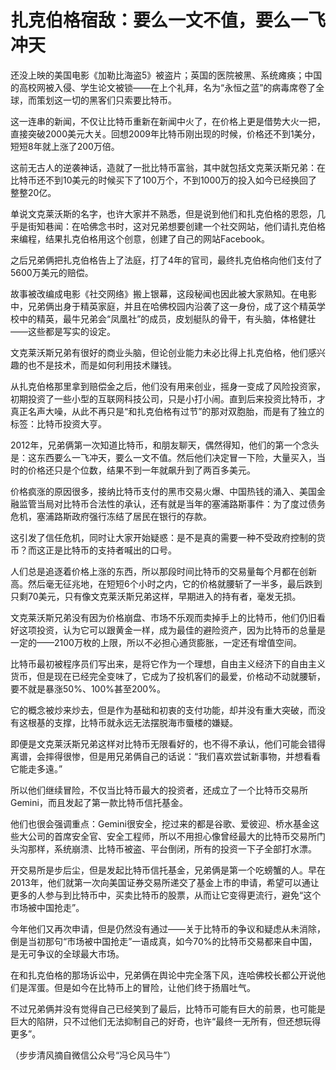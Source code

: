 # 扎克伯格宿敌：要么一文不值，要么一飞冲天

还没上映的美国电影《加勒比海盗5》被盗片；英国的医院被黑、系统瘫痪；中国的高校网被入侵、学生论文被锁——在上个礼拜，名为“永恒之蓝”的病毒席卷了全球，而策划这一切的黑客们只索要比特币。 

这一连串的新闻，不仅让比特币重新在新闻中火了，在价格上更是借势大火一把，直接突破2000美元大关。回想2009年比特币刚出现的时候，价格还不到1美分，短短8年就上涨了200万倍。 

这前无古人的逆袭神话，造就了一批比特币富翁，其中就包括文克莱沃斯兄弟：在比特币还不到10美元的时候买下了100万个，不到1000万的投入如今已经换回了整整20亿。 

单说文克莱沃斯的名字，也许大家并不熟悉，但是说到他们和扎克伯格的恩怨，几乎是街知巷闻：在哈佛念书时，这对兄弟想要创建一个社交网站，他们请扎克伯格来编程，结果扎克伯格用这个创意，创建了自己的网站Facebook。 

之后兄弟俩把扎克伯格告上了法庭，打了4年的官司，最终扎克伯格向他们支付了5600万美元的赔偿。 

故事被改编成电影《社交网络》搬上银幕，这段秘闻也因此被大家熟知。在电影中，兄弟俩出身于精英家庭，并且在哈佛校园内沿袭了这一身份，成了这个精英学校中的精英，最牛兄弟会“凤凰社”的成员，皮划艇队的骨干，有头脑，体格健壮——这些都是写实的设定。 

文克莱沃斯兄弟有很好的商业头脑，但论创业能力未必比得上扎克伯格，他们感兴趣的也不是技术，而是如何利用技术赚钱。 

从扎克伯格那里拿到赔偿金之后，他们没有用来创业，摇身一变成了风险投资家，初期投资了一些小型的互联网科技公司，只是小打小闹。直到后来投资比特币，才真正名声大噪，从此不再只是“和扎克伯格有过节”的那对双胞胎，而是有了独立的标签：比特币投资大亨。 

2012年，兄弟俩第一次知道比特币，和朋友聊天，偶然得知，他们的第一个念头是：这东西要么一飞冲天，要么一文不值。然后他们决定冒一下险，大量买入，当时的价格还只是个位数，结果不到一年就飙升到了两百多美元。 

价格疯涨的原因很多，接纳比特币支付的黑市交易火爆、中国热钱的涌入、美国金融监管当局对比特币合法性的承认，还有就是当年的塞浦路斯事件：为了度过债务危机，塞浦路斯政府强行冻结了居民在银行的存款。 

这引发了信任危机，同时让大家开始疑惑：是不是真的需要一种不受政府控制的货币？而这正是比特币的支持者喊出的口号。 

人们总是追逐着价格上涨的东西，所以那段时间比特币的交易量每个月都在创新高。然后毫无征兆地，在短短6个小时之内，它的价格就腰斩了一半多，最后跌到只剩70美元，只有像文克莱沃斯兄弟这样，早期进入的持有者，毫发无损。 

文克莱沃斯兄弟没有因为价格崩盘、市场不乐观而卖掉手上的比特币，他们仍旧看好这项投资，认为它可以跟黄金一样，成为最佳的避险资产，因为比特币的总量是一定的——2100万枚的上限，所以不必担心通货膨胀，一定还有增值空间。 

比特币最初被程序员们写出来，是将它作为一个理想，自由主义经济下的自由主义货币，但是现在已经完全变味了，它成为了投机客们的最爱，价格动不动就腰斩，要不就是暴涨50%、100%甚至200%。 

它的概念被炒来炒去，但是作为基础和初衷的支付功能，却并没有重大突破，而没有这根基的支撑，比特币就永远无法摆脱海市蜃楼的嫌疑。 

即便是文克莱沃斯兄弟这样对比特币无限看好的，也不得不承认，他们可能会错得离谱，会摔得很惨，但是用兄弟俩自己的话说：“我们喜欢尝试新事物，并想看看它能走多遠。” 

所以他们继续冒险，不仅当比特币最大的投资者，还成立了一个比特币交易所Gemini，而且发起了第一款比特币信托基金。 

他们也很会强调重点：Gemini很安全，挖过来的都是谷歌、爱彼迎、桥水基金这些大公司的首席安全官、安全工程师，所以不用担心像曾经最大的比特币交易所门头沟那样，系统崩溃、比特币被盗、平台倒闭，所有的投资一下子全部打水漂。 

开交易所是步后尘，但是发起比特币信托基金，兄弟俩是第一个吃螃蟹的人。早在2013年，他们就第一次向美国证券交易所递交了基金上市的申请，希望可以通让更多的人参与到比特币中，买卖比特币的股票，从而让它变得更流行，避免“这个市场被中国抢走”。 

今年他们又再次申请，但是仍然没有通过——关于比特币的争议和疑虑从未消除，倒是当初那句“市场被中国抢走”一语成真，如今70%的比特币交易都来自中国，是无可争议的全球最大市场。 

在和扎克伯格的那场诉讼中，兄弟俩在舆论中完全落下风，连哈佛校长都公开说他们是浑蛋。但是如今在比特币上的冒险，让他们终于扬眉吐气。 

不过兄弟俩并没有觉得自己已经笑到了最后，比特币可能有巨大的前景，也可能是巨大的陷阱，只不过他们无法抑制自己的好奇，也许“最终一无所有，但还想玩得更多”。 

（步步清风摘自微信公众号“冯仑风马牛”）